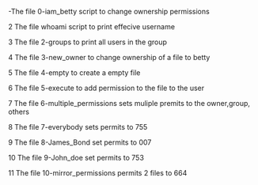 -The file 0-iam_betty script to change ownership permissions

2 The file whoami script to print effecive username

3 The file 2-groups to print all users in the group

4 The file 3-new_owner to change ownership of a file to betty

5 The file 4-empty to create a empty file

6 The file 5-execute to add permission to the file to the user

7 The file 6-multiple_permissions sets muliple premits to the owner,group, others

8 The file 7-everybody sets permits to 755

9 The file 8-James_Bond set permits to 007

10 The file 9-John_doe set permits to 753

11 The file 10-mirror_permissions permits 2 files to 664
